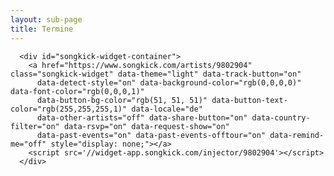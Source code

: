 ```yaml
---
layout: sub-page
title: Termine
---
```


      <div id="songkick-widget-container">
        <a href="https://www.songkick.com/artists/9802904" class="songkick-widget" data-theme="light" data-track-button="on"
          data-detect-style="on" data-background-color="rgb(0,0,0,0)" data-font-color="rgb(0,0,0,1)"
          data-button-bg-color="rgb(51, 51, 51)" data-button-text-color="rgb(255,255,255,1)" data-locale="de"
          data-other-artists="off" data-share-button="on" data-country-filter="on" data-rsvp="on" data-request-show="on"
          data-past-events="on" data-past-events-offtour="on" data-remind-me="off" style="display: none;"></a>
        <script src='//widget-app.songkick.com/injector/9802904'></script>
      </div>
